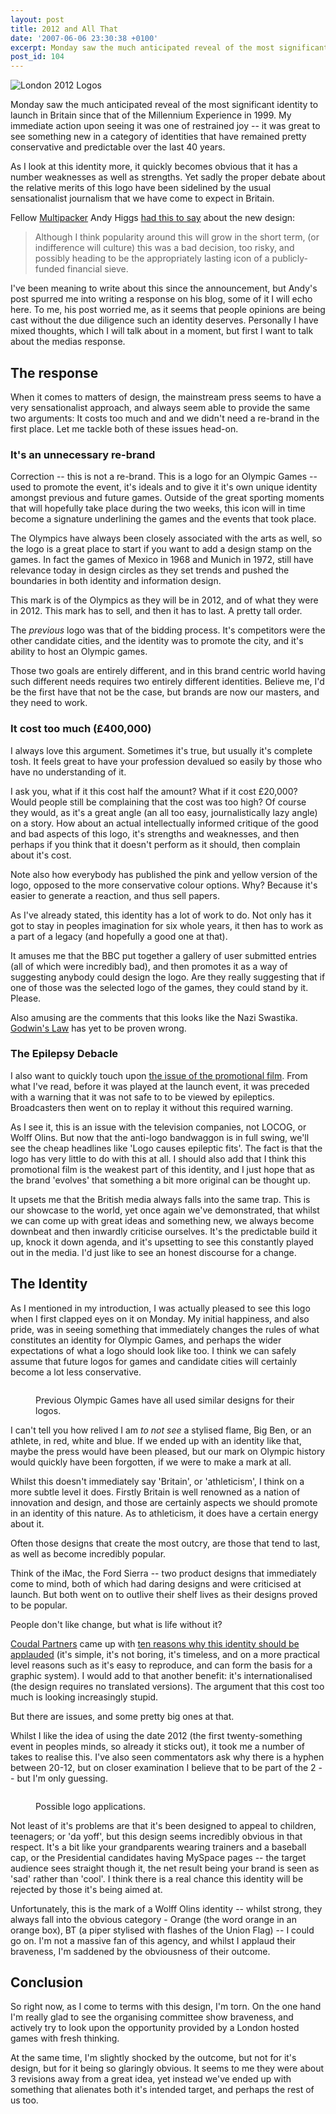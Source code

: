 ```yaml
---
layout: post
title: 2012 and All That
date: '2007-06-06 23:30:38 +0100'
excerpt: Monday saw the much anticipated reveal of the most significant identity to launch in Britain since that of the Millennium Experience in 1999; the logo for the 2012 London Olympic Games.
post_id: 104
---
```

![London 2012 Logos](/assets/2007/06/2012_and_all_that.jpg)

Monday saw the much anticipated reveal of the most significant identity to launch in Britain since that of the Millennium Experience in 1999. My immediate action upon seeing it was one of restrained joy -- it was great to see something new in a category of identities that have remained pretty conservative and predictable over the last 40 years.

As I look at this identity more, it quickly becomes obvious that it has a number weaknesses as well as strengths.  Yet sadly the proper debate about the relative merits of this logo have been sidelined by the usual sensationalist journalism that we have come to expect in Britain.

Fellow [Multipacker][1] Andy Higgs [had this to say][2] about the new design:

> Although I think popularity around this will grow in the short term, (or indifference will culture) this was a bad decision, too risky, and possibly heading to be the appropriately lasting icon of a publicly-funded financial sieve.

I've been meaning to write about this since the announcement, but Andy's post spurred me into writing a response on his blog, some of it I will echo here. To me, his post worried me, as it seems that people opinions are being cast without the due diligence such an identity deserves. Personally I have mixed thoughts, which I will talk about in a moment, but first I want to talk about the medias response.

[1]: http://www.multipack.co.uk/
[2]: http://justbeyondthebridge.co.uk/blog/that-olympic-logo/

<!--more-->

## The response
When it comes to matters of design, the mainstream press seems to have a very sensationalist approach, and always seem able to provide the same two arguments: It costs too much and and we didn't need a re-brand in the first place. Let me tackle both of these issues head-on.

### It's an unnecessary re-brand
Correction -- this is not a re-brand. This is a logo for an Olympic Games -- used to promote the event, it's ideals and to give it it's own unique identity amongst previous and future games. Outside of the great sporting moments that will hopefully take place during the two weeks, this icon will in time become a signature underlining the games and the events that took place.

The Olympics have always been closely associated with the arts as well, so the logo is a great place to start if you want to add a design stamp on the games. In fact the games of Mexico in 1968 and Munich in 1972, still have relevance today in design circles as they set trends and pushed the boundaries in both identity and information design.

This mark is of the Olympics as they will be in 2012, and of what they were in 2012. This mark has to sell, and then it has to last. A pretty tall order.

The *previous* logo was that of the bidding process. It's competitors were the other candidate cities, and the identity was to promote the city, and it's ability to host an Olympic games.

Those two goals are entirely different, and in this brand centric world having such different needs requires two entirely different identities. Believe me, I'd be the first have that not be the case, but brands are now our masters, and they need to work.

### It cost too much (£400,000)
I always love this argument. Sometimes it's true, but usually it's complete tosh. It feels great to have your profession devalued so easily by those who have no understanding of it.

I ask you, what if it this cost half the amount? What if it cost £20,000? Would people still be complaining that the cost was too high? Of course they would, as it's a great angle (an all too easy, journalistically lazy angle) on a story. How about an actual intellectually informed critique of the good and bad aspects of this logo, it's strengths and weaknesses, and then perhaps if you think that it doesn't perform as it should, then complain about it's cost.  

Note also how everybody has published the pink and yellow version of the logo, opposed to the more conservative colour options. Why? Because it's easier to generate a reaction, and thus sell papers.

As I've already stated, this identity has a lot of work to do. Not only has it got to stay in peoples imagination for six whole years, it then has to work as a part of a legacy (and hopefully a good one at that).

It amuses me that the BBC put together a gallery of user submitted entries (all of which were incredibly bad), and then promotes it as a way of suggesting anybody could design the logo. Are they really suggesting that if one of those was the selected logo of the games, they could stand by it. Please.

Also amusing are the comments that this looks like the Nazi Swastika. [Godwin's Law][3] has yet to be proven wrong.

### The Epilepsy Debacle
I also want to quickly touch upon [the issue of the promotional film][4]. From what I've read, before it was played at the launch event, it was preceded with a warning that it was not safe to to be viewed by epileptics.  Broadcasters then went on to replay it without this required warning.

As I see it, this is an issue with the television companies, not LOCOG, or Wolff Olins. But now that the anti-logo bandwaggon is in full swing, we'll see the cheap headlines like 'Logo causes epileptic fits'. The fact is that the logo has very little to do with this at all. I should also add that I think this promotional film is the weakest part of this identity, and I just hope that as the brand 'evolves' that something a bit more original can be thought up.

It upsets me that the British media always falls into the same trap. This is our showcase to the world, yet once again we've demonstrated, that whilst we can come up with great ideas and something new, we always become downbeat and then inwardly criticise ourselves. It's the predictable build it up, knock it down agenda, and it's upsetting to see this constantly played out in the media. I'd just like to see an honest discourse for a change.

## The Identity
As I mentioned in my introduction, I was actually pleased to see this logo when I first clapped eyes on it on Monday. My initial happiness, and also pride, was in seeing something that immediately changes the rules of what constitutes an identity for Olympic Games, and perhaps the wider expectations of what a logo should look like too. I think we can safely assume that future logos for games and candidate cities will certainly become a lot less conservative.

<figure>
    <img src="/assets/2007/06/pastolympiclogos.png" alt=""/>
    <figcaption>
        <p>Previous Olympic Games have all used similar designs for their logos.</p>
    </figcaption>
</figure>

I can't tell you how relived I am *to not see* a stylised flame, Big Ben, or an athlete, in red, white and blue. If we ended up with an identity like that, maybe the press would have been pleased, but our mark on Olympic history would quickly have been forgotten, if we were to make a mark at all.

Whilst this doesn't immediately say 'Britain', or 'athleticism', I think on a more subtle level it does. Firstly Britain is well renowned as a nation of innovation and design, and those are certainly aspects we should promote in an identity of this nature. As to athleticism, it does have a certain energy about it.

Often those designs that create the most outcry, are those that tend to last, as well as become incredibly popular.

Think of the iMac, the Ford Sierra -- two product designs that immediately come to mind, both of which had daring designs and were criticised at launch. But both went on to outlive their shelf lives as their designs proved to be popular.

People don't like change, but what is life without it?

[Coudal Partners][5] came up with [ten reasons why this identity should be applauded][6] (it's simple, it's not boring, it's timeless, and on a more practical level reasons such as it's easy to reproduce, and can form the basis for a graphic system). I would add to that another benefit: it's internationalised (the design requires no translated versions). The argument that this cost too much is looking increasingly stupid.

But there are issues, and some pretty big ones at that.

Whilst I like the idea of using the date 2012 (the first twenty-something event in peoples minds, so already it sticks out), it took me a number of takes to realise this. I've also seen commentators ask why there is a hyphen between 20-12, but on closer examination I believe that to be part of the 2 -- but I'm only guessing.

<figure>
    <img src="/assets/2007/06/2012logoapplications.jpg" alt=""/>
    <figcaption>
        <p>Possible logo applications.</p>
    </figcaption>
</figure>

Not least of it's problems are that it's been designed to appeal to children, teenagers; or 'da yoff', but this design seems incredibly obvious in that respect. It's a bit like your grandparents wearing trainers and a baseball cap, or the Presidential candidates having MySpace pages -- the target audience sees straight though it, the net result being your brand is seen as 'sad' rather than 'cool'. I think there is a real chance this identity will be rejected by those it's being aimed at.

Unfortunately, this is the mark of a Wolff Olins identity -- whilst strong, they always fall into the obvious category - Orange (the word orange in an orange box), BT (a piper stylised with flashes of the Union Flag) -- I could go on.  I'm not a massive fan of this agency, and whilst I applaud their braveness, I'm saddened by the obviousness of their outcome.

## Conclusion
So right now, as I come to terms with this design, I'm torn. On the one hand I'm really glad to see the organising committee show braveness, and actively try to look upon the opportunity provided by a London hosted games with fresh thinking.  

At the same time, I'm slightly shocked by the outcome, but not for it's design, but for it being so glaringly obvious.  It seems to me they were about 3 revisions away from a great idea, yet instead we've ended up with something that alienates both it's intended target, and perhaps the rest of us too.

[3]: http://en.wikipedia.org/wiki/Godwins_Law
[4]: http://news.bbc.co.uk/2/hi/uk_news/england/london/6724245.stm
[5]: http://coudal.com/
[6]: http://coudal.com/olympics.php
